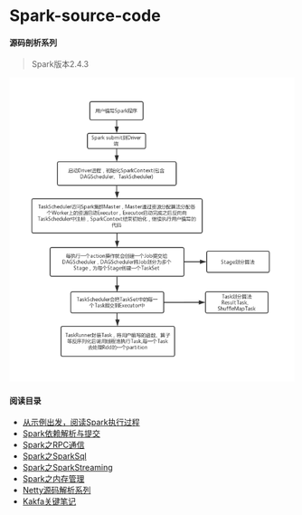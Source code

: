 Spark-source-code
=================
#### 源码剖析系列  
>
> Spark版本2.4.3
>

![1.jpg](https://github.com/V-I-C-T-O-R/spark-source-code/blob/master/pic/1.jpg)  

#### 阅读目录  
* [从示例出发，阅读Spark执行过程](https://github.com/V-I-C-T-O-R/spark-source-code/blob/master/article/1/从示例出发，阅读Spark执行过程.md)
* [Spark依赖解析与提交](https://github.com/V-I-C-T-O-R/spark-source-code/blob/master/article/2/Spark依赖解析与提交.md)
* [Spark之RPC通信](https://github.com/V-I-C-T-O-R/spark-source-code/blob/master/article/3/Spark之RPC通信.md)
* [Spark之SparkSql](https://github.com/V-I-C-T-O-R/spark-source-code/blob/master/article/4/Spark之SparkSql.md)
* [Spark之SparkStreaming](https://github.com/V-I-C-T-O-R/spark-source-code/blob/master/article/5/Spark之SparkStreaming.md)
* [Spark之内存管理](https://github.com/V-I-C-T-O-R/spark-source-code/blob/master/article/6/Spark之内存管理.md)
* [Netty源码解析系列](https://www.cnblogs.com/crazymakercircle/p/9904544.html)
* [Kakfa关键笔记](https://github.com/V-I-C-T-O-R/spark-source-code/blob/master/article/7/Kafka原理剖析记录.md)
